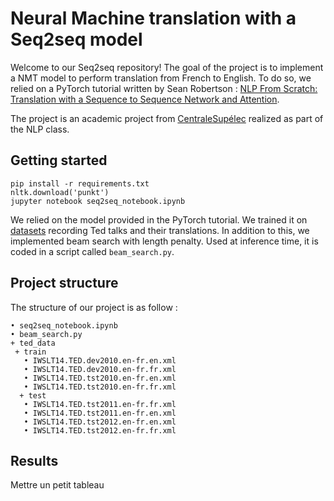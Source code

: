 # Neural Machine translation with a Seq2seq model 

Welcome to our Seq2seq repository! 
The goal of the project is to implement a NMT model to perform translation from French to English. To do so, we relied on a PyTorch tutorial written by Sean Robertson : [NLP From Scratch: Translation with a Sequence to Sequence Network and Attention](https://pytorch.org/tutorials/intermediate/seq2seq_translation_tutorial.html).  

The project is an academic project from [CentraleSupélec](https://www.centralesupelec.fr/) realized as part of the NLP class. 

## Getting started

```
pip install -r requirements.txt 
nltk.download('punkt')
jupyter notebook seq2seq_notebook.ipynb 
```

We relied on the model provided in the PyTorch tutorial. We trained it on [datasets](https://wit3.fbk.eu/mt.php?release=2014-01) recording Ted talks and their translations. In addition to this, we implemented beam search with length penalty. Used at inference time, it is coded in a script called `beam_search.py`. 

## Project structure
The structure of our project is as follow : 
 ```
• seq2seq_notebook.ipynb 
• beam_search.py
+ ted_data
  + train 
    • IWSLT14.TED.dev2010.en-fr.en.xml 
    • IWSLT14.TED.dev2010.en-fr.fr.xml
    • IWSLT14.TED.tst2010.en-fr.en.xml
    • IWSLT14.TED.tst2010.en-fr.fr.xml
   + test
    • IWSLT14.TED.tst2011.en-fr.fr.xml
    • IWSLT14.TED.tst2011.en-fr.en.xml 
    • IWSLT14.TED.tst2012.en-fr.en.xml
    • IWSLT14.TED.tst2012.en-fr.fr.xml
```

## Results
Mettre un petit tableau
